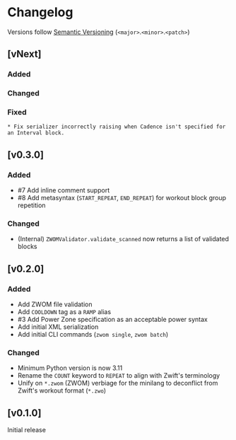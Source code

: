 # Changelog
Versions follow [Semantic Versioning](https://semver.org/spec/v2.0.0.html) (`<major>`.`<minor>`.`<patch>`)

## [vNext]
### Added
### Changed
### Fixed
    * Fix serializer incorrectly raising when Cadence isn't specified for an Interval block.

## [v0.3.0]
### Added
* #7 Add inline comment support
* #8 Add metasyntax (`START_REPEAT`, `END_REPEAT`) for workout block group repetition

### Changed
* (Internal) `ZWOMValidator.validate_scanned` now returns a list of validated blocks

## [v0.2.0]
### Added
* Add ZWOM file validation
* Add `COOLDOWN` tag as a `RAMP` alias
* #3 Add Power Zone specification as an acceptable power syntax
* Add initial XML serialization
* Add initial CLI commands (`zwom single`, `zwom batch`)

### Changed
* Minimum Python version is now 3.11
* Rename the `COUNT` keyword to `REPEAT` to align with Zwift's terminology
* Unify on `*.zwom` (ZWOM) verbiage for the minilang to deconflict from Zwift's workout format (`*.zwo`)

## [v0.1.0]
Initial release
